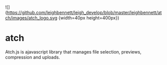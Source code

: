 ![](https://github.com/leighbennett/leigh_develop/blob/master/leighbennett/atch/images/atch_logo.svg {width=40px height=400px})


# atch
Atch.js is ajavascript library that manages file selection, previews, compression and uploads.

